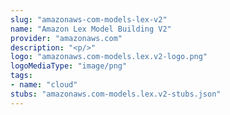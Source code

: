 ```yaml
---
slug: "amazonaws-com-models-lex-v2"
name: "Amazon Lex Model Building V2"
provider: "amazonaws.com"
description: "<p/>"
logo: "amazonaws.com-models.lex.v2-logo.png"
logoMediaType: "image/png"
tags:
- name: "cloud"
stubs: "amazonaws.com-models.lex.v2-stubs.json"
---
```

